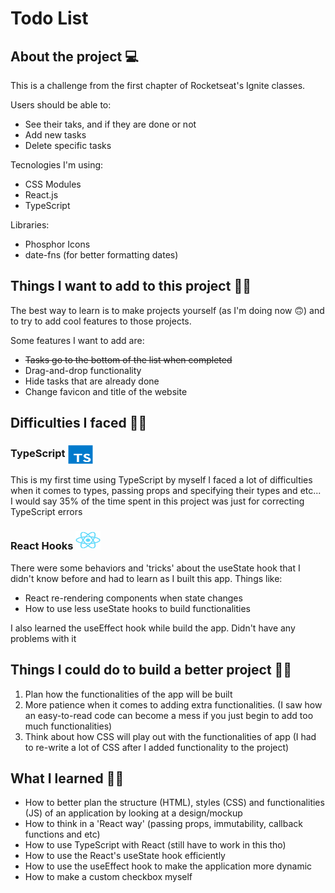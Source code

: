 # Todo List
## About the project 💻
This is a challenge from the first chapter of Rocketseat's Ignite classes.

Users should be able to:
- See their taks, and if they are done or not
- Add new tasks
- Delete specific tasks

Tecnologies I'm using:
- CSS Modules
- React.js
- TypeScript

Libraries:
- Phosphor Icons
- date-fns (for better formatting dates)

## Things I want to add to this project 👨‍💻
The best way to learn is to make projects yourself (as I'm doing now 🙃) and to try to add cool features to those projects.

Some features I want to add are:
- ~~Tasks go to the bottom of the list when completed~~
- Drag-and-drop functionality
- Hide tasks that are already done
- Change favicon and title of the website

## Difficulties I faced 🤷‍♂️
### TypeScript <img align="center" alt="ts" height="30" width="40" src="https://raw.githubusercontent.com/devicons/devicon/master/icons/typescript/typescript-original.svg">
This is my first time using TypeScript by myself
I faced a lot of difficulties when it comes to types, passing props and specifying their types and etc...
I would say 35% of the time spent in this project was just for correcting TypeScript errors

### React Hooks <img alt="react" height="30" width="40" src="https://github.com/devicons/devicon/blob/master/icons/react/react-original.svg">
There were some behaviors and 'tricks' about the useState hook that I didn't know before and had to learn as I built this app.
Things like:
- React re-rendering components when state changes
- How to use less useState hooks to build functionalities

I also learned the useEffect hook while build the app. Didn't have any problems with it

## Things I could do to build a better project 👨‍🏭
1. Plan how the functionalities of the app will be built
2. More patience when it comes to adding extra functionalities. (I saw how an easy-to-read code can become a mess if you just begin to add too much functionalities)
3. Think about how CSS will play out with the functionalities of app (I had to re-write a lot of CSS after I added functionality to the project)

## What I learned 👨‍🏫
- How to better plan the structure (HTML), styles (CSS) and functionalities (JS) of an application by looking at a design/mockup
- How to think in a 'React way' (passing props, immutability, callback functions and etc)
- How to use TypeScript with React (still have to work in this tho)
- How to use the React's useState hook efficiently
- How to use the useEffect hook to make the application more dynamic
- How to make a custom checkbox myself
